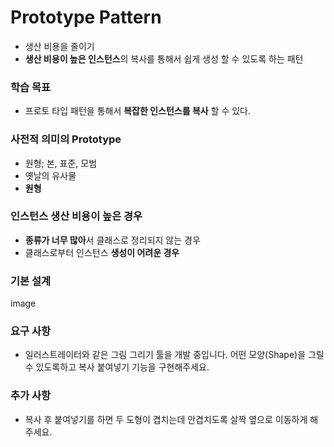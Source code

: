 # Prototype Pattern
- 생산 비용을 줄이기
- **생산 비용이 높은 인스턴스**의 복사를 통해서 쉽게 생성 할 수 있도록 하는 패턴

### 학습 목표
- 프로토 타입 패턴을 통해서 **복잡한 인스턴스를 복사** 할 수 있다.

### 사전적 의미의 Prototype
- 원형; 본, 표준, 모범
- 옛날의 유사물
- **원형**

### 인스턴스 생산 비용이 높은 경우
- **종류가 너무 많아**서 클래스로 정리되지 않는 경우
- 클래스로부터 인스턴스 **생성이 어려운 경우**

### 기본 설계
image

### 요구 사항
- 일러스트레이터와 같은 그림 그리기 툴을 개발 중입니다. 어떤 모양(Shape)을 그릴 수 있도록하고 복사 붙여넣기 기능을 구현해주세요.

### 추가 사항
- 복사 후 붙여넣기를 하면 두 도형이 겹치는데 안겹치도록 살짝 옆으로 이동하게 해주세요.




